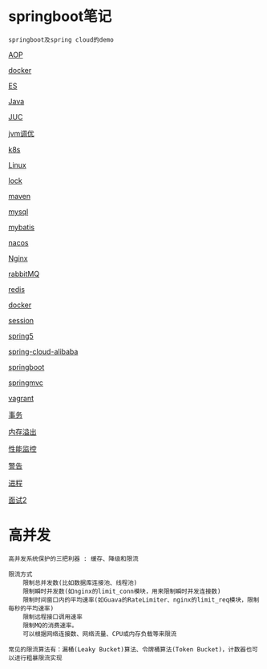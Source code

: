 # springboot笔记

```text
springboot及spring cloud的demo
```

[AOP](./README_FILES/README_AOP.md)

[docker](./README_FILES/README_docker.md)

[ES](./README_FILES/README_es.md)

[Java](./README_FILES/README_java.md)

[JUC](./README_FILES/README_juc.md)

[jvm调优](./README_FILES/README_jvm调优.md)

[k8s](./README_FILES/README_k8s.md)

[Linux](./README_FILES/README_Linux.md)

[lock](./README_FILES/README_lock.md)

[maven](./README_FILES/README_maven.md)

[mysql](./README_FILES/README_msyql.md)

[mybatis](./README_FILES/README_mybatis.md)

[nacos](./README_FILES/README_nacos.md)

[Nginx](./README_FILES/README_Nginx.md)

[rabbitMQ](./README_FILES/README_rabbitMQ.md)

[redis](./README_FILES/README_redis.md)

[docker](./README_FILES/README_docker.md)

[session](./README_FILES/README_session.md)

[spring5](./README_FILES/README_spring5.md)

[spring-cloud-alibaba](./README_FILES/README_spring-cloud-alibaba.md)

[springboot](./README_FILES/README_springboot.md)

[springmvc](./README_FILES/README_springmvc.md)

[vagrant](./README_FILES/README_vagrant.md)

[事务](./README_FILES/README_事务.md)

[内存溢出](./README_FILES/README_内存溢出.md)

[性能监控](./README_FILES/README_性能监控.md)

[警告](./README_FILES/README_警告.md)

[进程](./README_FILES/README_进程.md)

[面试2](./README_FILES/README_面试2.md)


# 高并发

```
高并发系统保护的三把利器 : 缓存、降级和限流
```

```angular2html
限流方式
    限制总并发数(比如数据库连接池、线程池)
    限制瞬时并发数(如nginx的limit_conn模块，用来限制瞬时并发连接数)
    限制时间窗口内的平均速率(如Guava的RateLimiter、nginx的limit_req模块，限制每秒的平均速率)
    限制远程接口调用速率
    限制MQ的消费速率。
    可以根据网络连接数、网络流量、CPU或内存负载等来限流

常见的限流算法有：漏桶(Leaky Bucket)算法、令牌桶算法(Token Bucket)，计数器也可以进行粗暴限流实现
```
